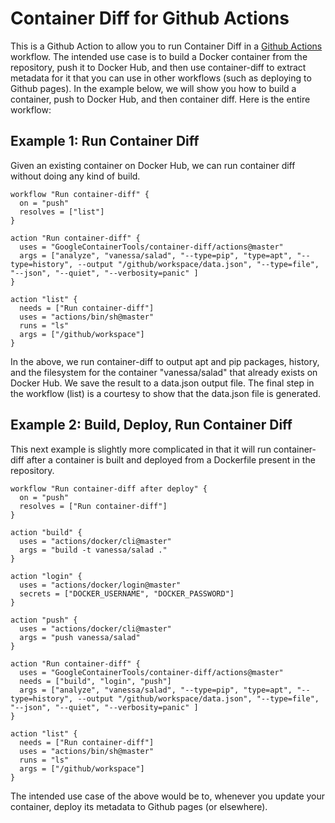 # Container Diff for Github Actions

This is a Github Action to allow you to run Container Diff in a 
[Github Actions](https://help.github.com/articles/about-github-actions/#about-github-actions)
workflow. The intended use case is to build a Docker container from the repository,
push it to Docker Hub, and then use container-diff to extract metadata for it that
you can use in other workflows (such as deploying to Github pages). In
the example below, we will show you how to build a container, push
to Docker Hub, and then container diff.  Here is the entire workflow:

## Example 1: Run Container Diff

Given an existing container on Docker Hub, we can run container diff
without doing any kind of build.

```
workflow "Run container-diff" {
  on = "push"
  resolves = ["list"]
}

action "Run container-diff" {
  uses = "GoogleContainerTools/container-diff/actions@master"
  args = ["analyze", "vanessa/salad", "--type=pip", "type=apt", "--type=history", --output "/github/workspace/data.json", "--type=file", "--json", "--quiet", "--verbosity=panic" ]
}

action "list" {
  needs = ["Run container-diff"]
  uses = "actions/bin/sh@master"
  runs = "ls"
  args = ["/github/workspace"]
}
```

In the above, we run container-diff to output apt and pip packages, history,
and the filesystem for the container "vanessa/salad" that already exists on
Docker Hub. We save the result to a data.json output file. The final step in 
the workflow (list) is a courtesy to show that the data.json file is generated.

## Example 2: Build, Deploy, Run Container Diff

This next example is slightly more complicated in that it will run container-diff
after a container is built and deployed from a Dockerfile present in the repository.

```
workflow "Run container-diff after deploy" {
  on = "push"
  resolves = ["Run container-diff"]
}

action "build" {
  uses = "actions/docker/cli@master"
  args = "build -t vanessa/salad ."
}

action "login" {
  uses = "actions/docker/login@master"
  secrets = ["DOCKER_USERNAME", "DOCKER_PASSWORD"]
}

action "push" {
  uses = "actions/docker/cli@master"
  args = "push vanessa/salad"
}

action "Run container-diff" {
  uses = "GoogleContainerTools/container-diff/actions@master"
  needs = ["build", "login", "push"]
  args = ["analyze", "vanessa/salad", "--type=pip", "type=apt", "--type=history", --output "/github/workspace/data.json", "--type=file", "--json", "--quiet", "--verbosity=panic" ]
}

action "list" {
  needs = ["Run container-diff"]
  uses = "actions/bin/sh@master"
  runs = "ls"
  args = ["/github/workspace"]
}
```

The intended use case of the above would be to, whenever you update your
container, deploy its metadata to Github pages (or elsewhere).
